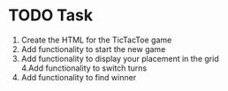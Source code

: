 # TODO Task 

1. Create the HTML for the TicTacToe game
2. Add functionality to start the new game
3. Add functionality to display your placement in the grid  
4.Add functionality to switch turns
5. Add functionality to find winner

